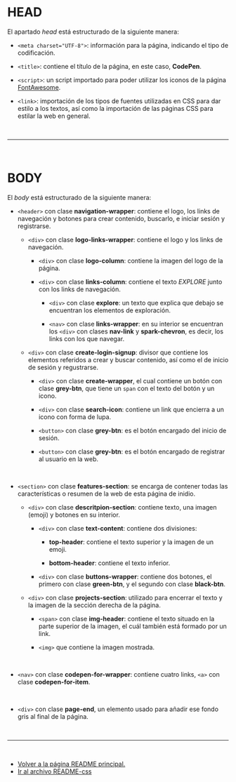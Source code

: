 # HEAD

El apartado *head* está estructurado de la siguiente manera:

* `<meta charset="UTF-8">`: información para la página, indicando el tipo de codificación.

* `<title>`: contiene el título de la página, en este caso, **CodePen**.

* `<script>`: un script importado para poder utilizar los iconos de la página [FontAwesome](https://fontawesome.com/).

* `<link>`: importación de los tipos de fuentes utilizadas en CSS para dar estilo a los textos, así como la importación de las páginas CSS para estilar la web en general.

<br><hr><br>

# BODY

El *body* está estructurado de la siguiente manera:

* `<header>` con clase **navigation-wrapper**: contiene el logo, los links de navegación y botones para crear contenido, buscarlo, e iniciar sesión y registrarse.

  * `<div>` con clase **logo-links-wrapper**: contiene el logo y los links de navegación.

    * `<div>` con clase **logo-column**: contiene la imagen del logo de la página.

	* `<div>` con clase **links-column**: contiene el texto *EXPLORE* junto con los links de navegación.

	  * `<div>` con clase **explore**: un texto que explica que debajo se encuentran los elementos de exploración.

	  * `<nav>` con clase **links-wrapper**: en su interior se encuentran los `<div>` con clases **nav-link** y **spark-chevron**, es decir, los links con los que navegar.

  * `<div>` con clase **create-login-signup**: divisor que contiene los elementos referidos a crear y buscar contenido, así como el de inicio de sesión y regustrarse.

    * `<div>` con clase **create-wrapper**, el cual contiene un botón con clase **grey-btn**, que tiene un `span` con el texto del botón y un icono.

	* `<div>` con clase **search-icon**: contiene un link que encierra a un icono con forma de lupa.

	* `<button>` con clase **grey-btn**: es el botón encargado del inicio de sesión.

	* `<button>` con clase **grey-btn**: es el botón encargado de registrar al usuario en la web.

<br>

* `<section>` con clase **features-section**: se encarga de contener todas las características o resumen de la web de esta página de inidio.

  * `<div>` con clase **descritpion-section**: contiene texto, una imagen (emoji) y botones en su interior.

    * `<div>` con clase **text-content**: contiene dos divisiones:

	  * **top-header**: contiene el texto superior y la imagen de un emoji.

	  * **bottom-header**: contiene el texto inferior.

	* `<div>` con clase **buttons-wrapper**: contiene dos botones, el primero con clase **green-btn**, y el segundo con clase **black-btn**.

  * `<div>` con clase **projects-section**: utilizado para encerrar el texto y la imagen de la sección derecha de la página.

    * `<span>` con clase **img-header**: contiene el texto situado en la parte superior de la imagen, el cuál también está formado por un link.

	* `<img>` que contiene la imagen mostrada.

<br>

* `<nav>` con clase **codepen-for-wrapper**: contiene cuatro links, `<a>` con clase **codepen-for-item**.

<br>

* `<div>` con clase **page-end**, un elemento usado para añadir ese fondo gris al final de la página.

<br><hr><br>

* [Volver a la página README principal.](../README.md)
* [Ir al archivo README-css](../css/README-css.md)
